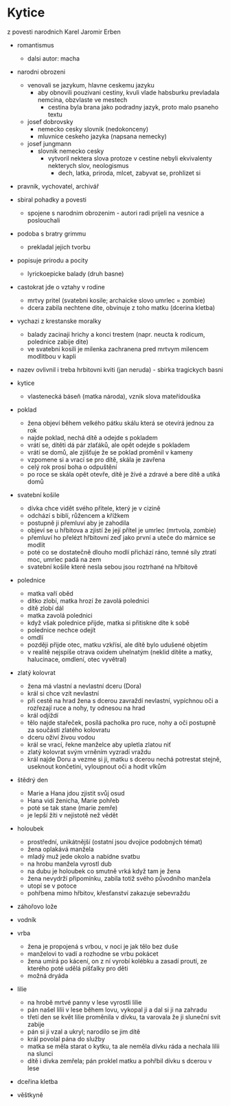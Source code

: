 # Kytice
z povesti narodnich
Karel Jaromir Erben
- romantismus
	- dalsi autor: macha
- narodni obrozeni
	- venovali se jazykum, hlavne ceskemu jazyku
		- aby obnovili pouzivani cestiny, kvuli vlade habsburku prevladala nemcina, obzvlaste ve mestech
			- cestina byla brana jako podradny jazyk, proto malo psaneho textu
	- josef dobrovsky
		- nemecko cesky slovnik (nedokonceny)
		- mluvnice ceskeho jazyka (napsana nemecky)
	- josef jungmann
		- slovnik nemecko cesky
			- vytvoril nektera slova protoze v cestine nebyli ekvivalenty nekterych slov, neologismus
				- dech, latka, priroda, mlcet, zabyvat se, prohlizet si
- pravnik, vychovatel, archivář
- sbiral pohadky a povesti
	- spojene s narodnim obrozenim - autori radi prijeli na vesnice a poslouchali
- podoba s bratry grimmu
	- prekladal jejich tvorbu

- popisuje prirodu a pocity
	- lyrickoepicke balady (druh basne)
- castokrat jde o vztahy v rodine
	- mrtvy pritel (svatebni kosile; archaicke slovo umrlec = zombie)
	- dcera zabila nechtene dite, obvinuje z toho matku (dcerina kletba)
- vychazi z krestanske moralky
	- balady zacinaji hrichy a konci trestem (napr. neucta k rodicum, polednice zabije dite)
	- ve svatebni kosili je milenka zachranena pred mrtvym milencem modlitbou v kapli
- nazev ovlivnil i treba hrbitovni kviti (jan neruda) - sbirka tragickych basni


- kytice
	- vlastenecká báseň (matka národa), vznik slova mateřídouška
- poklad
	- žena objeví během velkého pátku skálu která se otevírá jednou za rok
	- najde poklad, nechá dítě a odejde s pokladem
	- vrátí se, dítěti dá pár zlaťáků, ale opět odejde s pokladem
	- vrátí se domů, ale zjišťuje že se poklad proměnil v kameny
	- vzpomene si a vrací se pro dítě, skála je zavřena
	- celý rok prosí boha o odpuštění
	- po roce se skála opět otevře, dítě je žívé a zdravé a bere dítě a utíká domů
- svatební košile
	- dívka chce vidět svého přítele, který je v cizině
	- odchází s biblí, růžencem a křížkem
	- postupně ji přemluví aby je zahodila
	- objeví se u hřbitova a zjistí že její přítel je umrlec (mrtvola, zombie)
	- přemluví ho přelézt hřbitovní zeď jako první a uteče do márnice se modlit
	- poté co se dostatečně dlouho modlí přichází ráno, temné síly ztratí moc, umrlec padá na zem
	- svatební košile které nesla sebou jsou roztrhané na hřbitově
- polednice
	- matka vaří oběd
	- dítko zlobí, matka hrozí že zavolá polednici
	- dítě zlobí dál
	- matka zavolá polednici
	- když však polednice přijde, matka si přitiskne díte k sobě
	- polednice nechce odejít
	- omdlí
	- později přijde otec, matku vzkřísí, ale dítě bylo udušené objetím
	- v realitě nejspíše otrava oxidem uhelnatým (neklid dítěte a matky, halucinace, omdlení, otec vyvětral)
- zlatý kolovrat
	- žena má vlastní a nevlastní dceru (Dora)
	- král si chce vzít nevlastní
	- při cestě na hrad žena s dcerou zavraždí nevlastní, vypíchnou oči a rozřezají ruce a nohy, ty odnesou na hrad
	- král odjíždí
	- tělo najde stařeček, posílá pacholka pro ruce, nohy a oči postupně za součásti zlatého kolovratu
	- dceru oživí živou vodou
	- král se vrací, řekne manželce aby upletla zlatou niť
	- zlatý kolovrat svým vrněním vyzradí vraždu
	- král najde Doru a vezme si ji, matku s dcerou nechá potrestat stejně, useknout končetini, vyloupnout oči a hodit vlkům
- štědrý den
	- Marie a Hana jdou zjistit svůj osud
	- Hana vidí ženicha, Marie pohřeb
	- poté se tak stane (marie zemře)
	- je lepší žíti v nejistotě než vědět
- holoubek
	- prostřední, unikátnější (ostatní jsou dvojice podobných témat)
	- žena oplakává manžela
	- mladý muž jede okolo a nabídne svatbu
	- na hrobu manžela vyrostl dub
	- na dubu je holoubek co smutně vrká když tam je žena
	- žena nevydrží připomínku, zabila totiž svého původního manžela
	- utopí se v potoce
	- pohřbena mimo hřbitov, křesťanství zakazuje sebevraždu
- záhořovo lože
- vodník
- vrba
	- žena je propojená s vrbou, v noci je jak tělo bez duše
	- manželovi to vadí a rozhodne se vrbu pokácet
	- žena umírá po kácení, on z ní vyrobí kolébku a zasadí proutí, ze kterého poté udělá píšťalky pro děti
	- možná dryáda
- lilie
	- na hrobě mrtvé panny v lese vyrostli lilie
	- pán našel lilii v lese během lovu, vykopal ji a dal si ji na zahradu
	- třetí den se květ lilie proměnila v dívku, ta varovala že ji sluneční svit zabije
	- pán si ji vzal a ukryl; narodilo se jim dítě
	- král povolal pána do služby
	- matka se měla starat o kytku, ta ale neměla dívku ráda a nechala lilii na slunci
	- dítě i dívka zemřela; pán proklel matku a pohřbil dívku s dcerou v lese
- dceřina kletba
- věštkyně